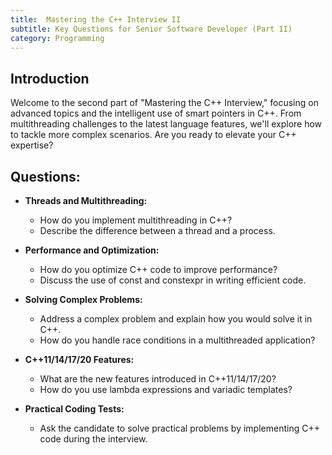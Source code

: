 ```yaml
---
title:  Mastering the C++ Interview II
subtitle: Key Questions for Senior Software Developer (Part II)
category: Programming
---
```

## Introduction
Welcome to the second part of "Mastering the C++ Interview," focusing on advanced topics and the intelligent use of smart pointers in C++. 
From multithreading challenges to the latest language features, we'll explore how to tackle more complex scenarios. Are you ready to elevate your C++ expertise?

## Questions:

* **Threads and Multithreading:**
   * How do you implement multithreading in C++?
   * Describe the difference between a thread and a process.

* **Performance and Optimization:**
   * How do you optimize C++ code to improve performance?
   * Discuss the use of const and constexpr in writing efficient code.

* **Solving Complex Problems:**
   * Address a complex problem and explain how you would solve it in C++.
   * How do you handle race conditions in a multithreaded application?

* **C++11/14/17/20 Features:**
   * What are the new features introduced in C++11/14/17/20?
   * How do you use lambda expressions and variadic templates?

* **Practical Coding Tests:**
   * Ask the candidate to solve practical problems by implementing C++ code during the interview.
